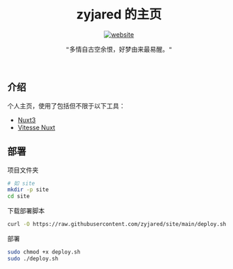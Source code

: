 <h1 align="center">zyjared 的主页</h1>

<p align="center">
<a href="https://zyjared.com"><img src="https://img.shields.io/badge/website-zyjared.com-blue?style=flat-square" alt="website" /></a>
</p>

<p align="center">
<samp>"多情自古空余恨，好梦由来最易醒。"</samp>
</p>

<br>

## 介绍

个人主页，使用了包括但不限于以下工具：

- [Nuxt3](https://nuxt.com/)
- [Vitesse Nuxt](https://github.com/antfu/vitesse-nuxt)

## 部署

项目文件夹

```bash
# 如 site
mkdir -p site
cd site
```

下载部署脚本

```bash
curl -O https://raw.githubusercontent.com/zyjared/site/main/deploy.sh
```

部署

```bash
sudo chmod +x deploy.sh
sudo ./deploy.sh
```
